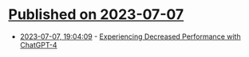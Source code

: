 # [Published on 2023-07-07](index.md)

* [2023-07-07, 19:04:09](https://lobste.rs/s/yvskjc/experiencing_decreased_performance) - [Experiencing Decreased Performance with ChatGPT-4](https://community.openai.com/t/experiencing-decreased-performance-with-chatgpt-4/234269)
